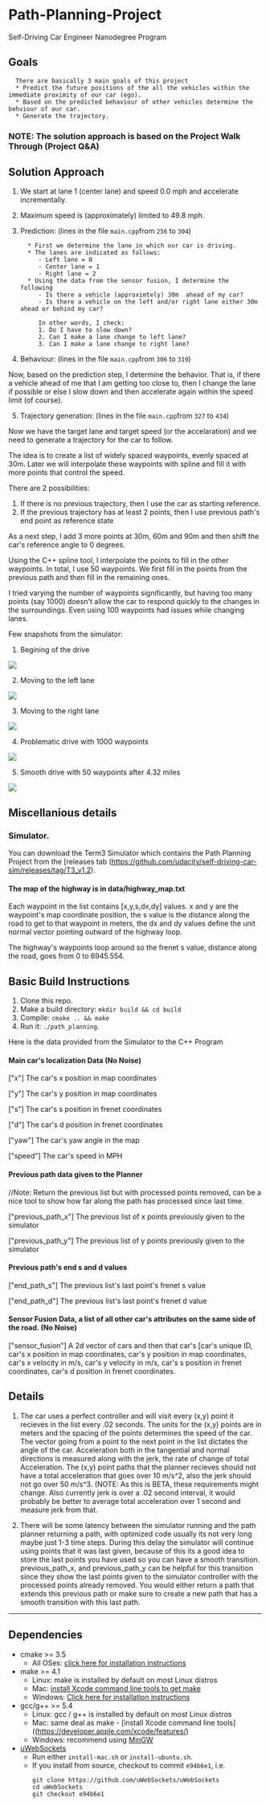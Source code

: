# Path-Planning-Project
Self-Driving Car Engineer Nanodegree Program
   
## Goals
      There are basically 3 main goals of this project
      * Predict the future positions of the all the vehicles within the immediate proximity of our car (ego).
      * Based on the predicted behaviour of other vehicles determine the behviour of our car.
      * Generate the trajectory.
      
      
### NOTE: The solution approach is based on the Project Walk Through (Project Q&A)
   
## Solution Approach

1. We start at lane 1 (center lane) and speed 0.0 mph and accelerate incrementally.
2. Maximum speed is (approximately) limited to 49.8 mph.
3. Prediction:  (lines in the file `main.cpp`from `256` to `304`)

         * First we determine the lane in which our car is driving.
         * The lanes are indicated as follows:
            - Left lane = 0
            - Center lane = 1
            - Right lane = 2
         * Using the data from the sensor fusion, I determine the following
            - Is there a vehicle (approximtely) 30m  ahead of my car?
            - Is there a vehicle on the left and/or right lane either 30m ahead or behind my car?
            
            In other words, I check:
            1. Do I have to slow down?
            2. Can I make a lane change to left lane?
            3. Can I make a lane change to right lane?

4. Behaviour: (lines in the file `main.cpp`from `306` to `319`)

Now, based on the prediction step, I determine the behavior. That is, if there a vehicle ahead of me that I am getting too close to, then I change the lane if possible or else I slow down and then accelerate again within the speed limit (of course).

5. Trajectory generation: (lines in the file `main.cpp`from `327` to `434`)

Now we have the target lane and target speed (or the accelaration) and we need to generate a trajectory for the car to follow.

The idea is to create a list of widely spaced waypoints, evenly spaced at 30m. Later we will interpolate these waypoints with spline and fill it with more points that control the speed.

There are 2 possibilities:

1. If there is no previous trajectory, then I use the car as starting reference.
2. If the previous trajectory has at least 2 points, then I use previous path's end point as reference state

As a next step, I add 3 more points at 30m, 60m and 90m and then shift the car's reference angle to 0 degrees.

Using the C++ spline tool, I interpolate the points to fill in the other waypoints. In total, I use 50 waypoints. We first fill in the points from the previous path and then fill in the remaining ones.

I tried varying the number of waypoints significantly, but having too many points (say 1000) doesn't allow the car to respond quickly to the changes in the surroundings. Even using 100 waypoints had issues while changing lanes.


Few snapshots from the simulator:

1. Begining of the drive

<img src="./images/1.png">

2. Moving to the left lane

<img src="./images/2.png">

3. Moving to the right lane

<img src="./images/3.png">

4. Problematic drive with 1000 waypoints

<img src="./images/5.png">

5. Smooth drive with 50 waypoints after 4.32 miles

<img src="./images/4.png">


## Miscellanious details   

### Simulator.
You can download the Term3 Simulator which contains the Path Planning Project from the [releases tab (https://github.com/udacity/self-driving-car-sim/releases/tag/T3_v1.2).

#### The map of the highway is in data/highway_map.txt
Each waypoint in the list contains  [x,y,s,dx,dy] values. x and y are the waypoint's map coordinate position, the s value is the distance along the road to get to that waypoint in meters, the dx and dy values define the unit normal vector pointing outward of the highway loop.

The highway's waypoints loop around so the frenet s value, distance along the road, goes from 0 to 6945.554.

## Basic Build Instructions

1. Clone this repo.
2. Make a build directory: `mkdir build && cd build`
3. Compile: `cmake .. && make`
4. Run it: `./path_planning`.

Here is the data provided from the Simulator to the C++ Program

#### Main car's localization Data (No Noise)

["x"] The car's x position in map coordinates

["y"] The car's y position in map coordinates

["s"] The car's s position in frenet coordinates

["d"] The car's d position in frenet coordinates

["yaw"] The car's yaw angle in the map

["speed"] The car's speed in MPH

#### Previous path data given to the Planner

//Note: Return the previous list but with processed points removed, can be a nice tool to show how far along
the path has processed since last time. 

["previous_path_x"] The previous list of x points previously given to the simulator

["previous_path_y"] The previous list of y points previously given to the simulator

#### Previous path's end s and d values 

["end_path_s"] The previous list's last point's frenet s value

["end_path_d"] The previous list's last point's frenet d value

#### Sensor Fusion Data, a list of all other car's attributes on the same side of the road. (No Noise)

["sensor_fusion"] A 2d vector of cars and then that car's [car's unique ID, car's x position in map coordinates, car's y position in map coordinates, car's x velocity in m/s, car's y velocity in m/s, car's s position in frenet coordinates, car's d position in frenet coordinates. 

## Details

1. The car uses a perfect controller and will visit every (x,y) point it recieves in the list every .02 seconds. The units for the (x,y) points are in meters and the spacing of the points determines the speed of the car. The vector going from a point to the next point in the list dictates the angle of the car. Acceleration both in the tangential and normal directions is measured along with the jerk, the rate of change of total Acceleration. The (x,y) point paths that the planner recieves should not have a total acceleration that goes over 10 m/s^2, also the jerk should not go over 50 m/s^3. (NOTE: As this is BETA, these requirements might change. Also currently jerk is over a .02 second interval, it would probably be better to average total acceleration over 1 second and measure jerk from that.

2. There will be some latency between the simulator running and the path planner returning a path, with optimized code usually its not very long maybe just 1-3 time steps. During this delay the simulator will continue using points that it was last given, because of this its a good idea to store the last points you have used so you can have a smooth transition. previous_path_x, and previous_path_y can be helpful for this transition since they show the last points given to the simulator controller with the processed points already removed. You would either return a path that extends this previous path or make sure to create a new path that has a smooth transition with this last path.

---

## Dependencies

* cmake >= 3.5
  * All OSes: [click here for installation instructions](https://cmake.org/install/)
* make >= 4.1
  * Linux: make is installed by default on most Linux distros
  * Mac: [install Xcode command line tools to get make](https://developer.apple.com/xcode/features/)
  * Windows: [Click here for installation instructions](http://gnuwin32.sourceforge.net/packages/make.htm)
* gcc/g++ >= 5.4
  * Linux: gcc / g++ is installed by default on most Linux distros
  * Mac: same deal as make - [install Xcode command line tools]((https://developer.apple.com/xcode/features/)
  * Windows: recommend using [MinGW](http://www.mingw.org/)
* [uWebSockets](https://github.com/uWebSockets/uWebSockets)
  * Run either `install-mac.sh` or `install-ubuntu.sh`.
  * If you install from source, checkout to commit `e94b6e1`, i.e.
    ```
    git clone https://github.com/uWebSockets/uWebSockets 
    cd uWebSockets
    git checkout e94b6e1
    ```
